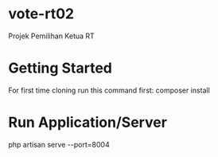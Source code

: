 # vote-rt02

Projek Pemilihan Ketua RT

# Getting Started

For first time cloning run this command first:
composer install

# Run Application/Server

php artisan serve --port=8004

